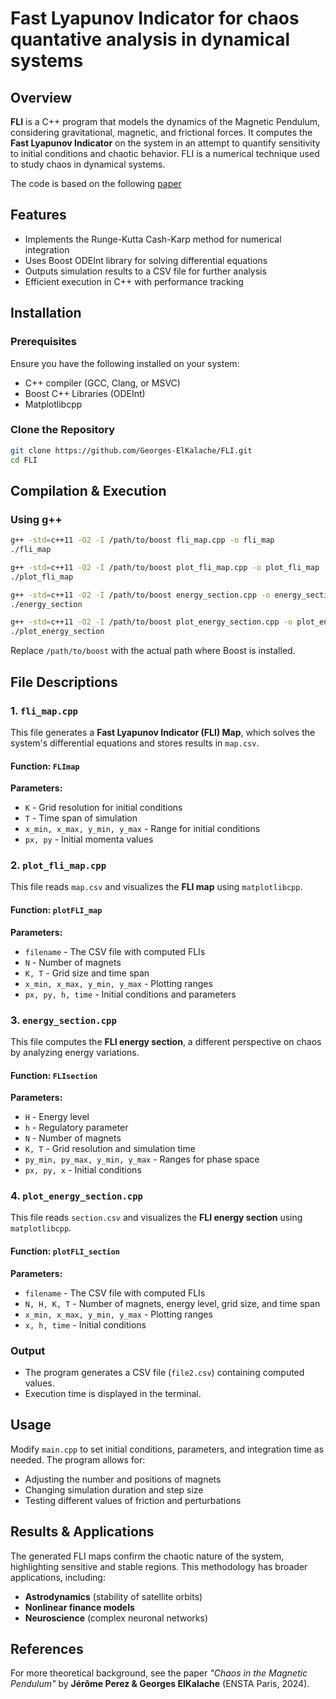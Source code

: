 # Fast Lyapunov Indicator for chaos quantative analysis in dynamical systems 

## Overview
**FLI** is a C++ program that models the dynamics of the Magnetic Pendulum, considering gravitational, magnetic, and frictional forces. It computes the **Fast Lyapunov Indicator** on the system in an attempt to quantify sensitivity to initial conditions and chaotic behavior. FLI is a numerical technique used to study chaos in dynamical systems.

The code is based on the following [paper]([https://github.com/Georges-ElKalache/chaos-quantative-analysis/blob/main/chaos%20in%20the%20magnetic%20pendulum_compressed.pdf])
## Features
- Implements the Runge-Kutta Cash-Karp method for numerical integration  
- Uses Boost ODEInt library for solving differential equations  
- Outputs simulation results to a CSV file for further analysis  
- Efficient execution in C++ with performance tracking  

## Installation

### Prerequisites
Ensure you have the following installed on your system:
- C++ compiler (GCC, Clang, or MSVC)
- Boost C++ Libraries (ODEInt)
- Matplotlibcpp

### Clone the Repository
```sh
git clone https://github.com/Georges-ElKalache/FLI.git
cd FLI
```

## Compilation & Execution

### Using g++
```sh
g++ -std=c++11 -O2 -I /path/to/boost fli_map.cpp -o fli_map
./fli_map

g++ -std=c++11 -O2 -I /path/to/boost plot_fli_map.cpp -o plot_fli_map
./plot_fli_map

g++ -std=c++11 -O2 -I /path/to/boost energy_section.cpp -o energy_section
./energy_section

g++ -std=c++11 -O2 -I /path/to/boost plot_energy_section.cpp -o plot_energy_section
./plot_energy_section
```
Replace `/path/to/boost` with the actual path where Boost is installed.

## File Descriptions

### 1. `fli_map.cpp`
This file generates a **Fast Lyapunov Indicator (FLI) Map**, which solves the system's differential equations and stores results in `map.csv`.

#### **Function: `FLImap`**
**Parameters:**
- `K` - Grid resolution for initial conditions
- `T` - Time span of simulation
- `x_min, x_max, y_min, y_max` - Range for initial conditions
- `px, py` - Initial momenta values

### 2. `plot_fli_map.cpp`
This file reads `map.csv` and visualizes the **FLI map** using `matplotlibcpp`.

#### **Function: `plotFLI_map`**
**Parameters:**
- `filename` - The CSV file with computed FLIs
- `N` - Number of magnets
- `K, T` - Grid size and time span
- `x_min, x_max, y_min, y_max` - Plotting ranges
- `px, py, h, time` - Initial conditions and parameters

### 3. `energy_section.cpp`
This file computes the **FLI energy section**, a different perspective on chaos by analyzing energy variations.

#### **Function: `FLIsection`**
**Parameters:**
- `H` - Energy level
- `h` - Regulatory parameter
- `N` - Number of magnets
- `K, T` - Grid resolution and simulation time
- `py_min, py_max, y_min, y_max` - Ranges for phase space
- `px, py, x` - Initial conditions

### 4. `plot_energy_section.cpp`
This file reads `section.csv` and visualizes the **FLI energy section** using `matplotlibcpp`.

#### **Function: `plotFLI_section`**
**Parameters:**
- `filename` - The CSV file with computed FLIs
- `N, H, K, T` - Number of magnets, energy level, grid size, and time span
- `x_min, x_max, y_min, y_max` - Plotting ranges
- `x, h, time` - Initial conditions

### Output
- The program generates a CSV file (`file2.csv`) containing computed values.
- Execution time is displayed in the terminal.


## Usage
Modify `main.cpp` to set initial conditions, parameters, and integration time as needed. The program allows for:
- Adjusting the number and positions of magnets
- Changing simulation duration and step size
- Testing different values of friction and perturbations

## Results & Applications
The generated FLI maps confirm the chaotic nature of the system, highlighting sensitive and stable regions. This methodology has broader applications, including:
- **Astrodynamics** (stability of satellite orbits)
- **Nonlinear finance models**
- **Neuroscience** (complex neuronal networks)


## References
For more theoretical background, see the paper *"Chaos in the Magnetic Pendulum"* by **Jérôme Perez & Georges ElKalache** (ENSTA Paris, 2024).

